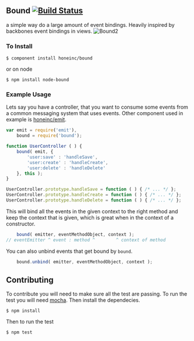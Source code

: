 ## Bound [![Build Status](https://travis-ci.org/honeinc/bound.svg?branch=master)](https://travis-ci.org/honeinc/bound)

a simple way do a large amount of event bindings. Heavily inspired by backbones event bindings in views.
![Bound2](http://media.giphy.com/media/PbEnCbd9rLPi0/giphy.gif)

### To Install

    $ component install honeinc/bound

or on node

    $ npm install node-bound


### Example Usage

Lets say you have a controller, that you want to consume some events from a common messaging system that uses events. Other component used in example is [honeinc/emit](https://github.com/honeinc/emit.git).

```javascript
var emit = require('emit'),
    bound = require('bound');

function UserController ( ) {
    bound( emit, {
        'user:save' : 'handleSave',
        'user:create' : 'handleCreate',
        'user:delete' : 'handleDelete'
    }, this );
}

UserController.prototype.handleSave = function ( ) { /* ... */ };
UserController.prototype.handleCreate = function ( ) { /* ... */ };
UserController.prototype.handleDelete = function ( ) { /* ... */ };

```

This will bind all the events in the given context to the right method and keep the context that is given, which is great when in the context of a constructor.

```javascript
    bound( emitter, eventMethodObject, context );
// eventEmitter ^ event : method ^        ^ context of method
```

You can also unbind events that get bound by `bound`.

```javascript
    bound.unbind( emitter, eventMethodObject, context );
```

## Contributing

To contribute you will need to make sure all the test are passing. To run the test you will need [mocha](http://visionmedia.github.io/mocha/). Then install the dependecies.

    $ npm install

Then to run the test

    $ npm test

